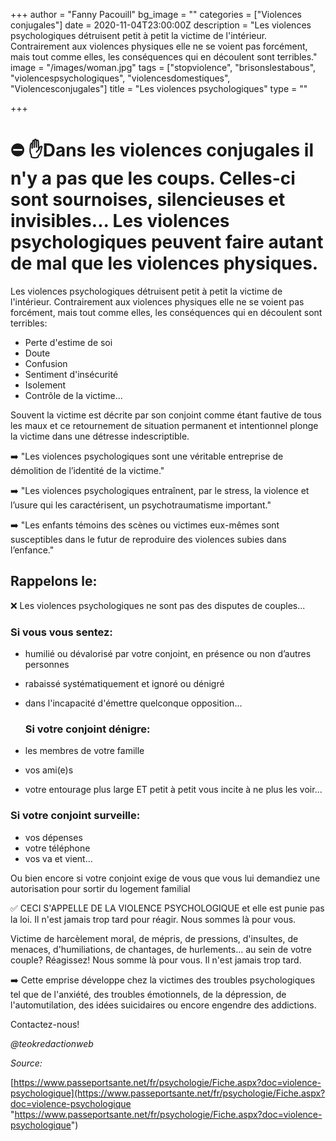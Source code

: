 +++
author = "Fanny Pacouill"
bg_image = ""
categories = ["Violences conjugales"]
date = 2020-11-04T23:00:00Z
description = "Les violences psychologiques détruisent petit à petit la victime de l'intérieur. Contrairement aux violences physiques elle ne se voient pas forcément, mais tout comme elles, les conséquences qui en découlent sont terribles."
image = "/images/woman.jpg"
tags = ["stopviolence", "brisonslestabous", "violencespsychologiques", "violencesdomestiques", "Violencesconjugales"]
title = "Les violences psychologiques"
type = ""

+++
# ⛔ ✋Dans les violences conjugales il n'y a pas que les coups. Celles-ci sont sournoises, silencieuses et invisibles... Les violences psychologiques peuvent faire autant de mal que les violences physiques.

Les violences psychologiques détruisent petit à petit la victime de l'intérieur. Contrairement aux violences physiques elle ne se voient pas forcément, mais tout comme elles, les conséquences qui en découlent sont terribles:

* Perte d'estime de soi
* Doute
* Confusion
* Sentiment d'insécurité
* Isolement
* Contrôle de la victime...

Souvent la victime est décrite par son conjoint comme étant fautive de tous les maux et ce retournement de situation permanent et intentionnel plonge la victime dans une détresse indescriptible.

➡️ "Les violences psychologiques sont une véritable entreprise de démolition de l’identité de la victime."

➡️ "Les violences psychologiques entraînent, par le stress, la violence et l’usure qui les caractérisent, un psychotraumatisme important."

➡️ "Les enfants témoins des scènes ou victimes eux-mêmes sont susceptibles dans le futur de reproduire des violences subies dans l’enfance."

## Rappelons le:

❌ Les violences psychologiques ne sont pas des disputes de couples...

###      Si vous vous sentez:

* humilié ou dévalorisé par votre conjoint, en présence ou non d’autres personnes
* rabaissé systématiquement et ignoré ou dénigré
* dans l'incapacité d'émettre quelconque opposition...

  ### Si votre conjoint dénigre:
* les membres de votre famille
* vos ami(e)s
* votre entourage plus large ET petit à petit vous incite à ne plus les voir...

### Si votre conjoint surveille:

* vos dépenses
* votre téléphone
* vos va et vient...

Ou bien encore si votre conjoint exige de vous que vous lui demandiez une autorisation pour sortir du logement familial

✅ CECI S'APPELLE DE LA VIOLENCE PSYCHOLOGIQUE et elle est punie pas la loi. Il n'est jamais trop tard pour réagir. Nous sommes là pour vous.

Victime de harcèlement moral, de mépris, de pressions, d'insultes, de menaces, d'humiliations, de chantages, de hurlements... au sein de votre couple? Réagissez! Nous somme là pour vous. Il n'est jamais trop tard.

➡️ Cette emprise développe chez la victimes des troubles psychologiques tel que de l'anxiété, des troubles émotionnels, de la dépression, de l'automutilation, des idées suicidaires ou encore engendre des addictions.

Contactez-nous!

_@teokredactionweb_

_Source:_

[https://www.passeportsante.net/fr/psychologie/Fiche.aspx?doc=violence-psychologique](https://www.passeportsante.net/fr/psychologie/Fiche.aspx?doc=violence-psychologique "https://www.passeportsante.net/fr/psychologie/Fiche.aspx?doc=violence-psychologique")